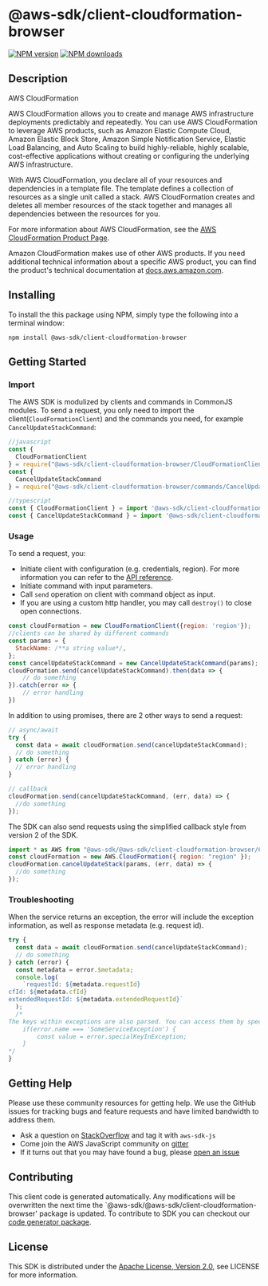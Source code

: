 # @aws-sdk/client-cloudformation-browser

[![NPM version](https://img.shields.io/npm/v/@aws-sdk/client-cloudformation-browser/preview.svg)](https://www.npmjs.com/package/@aws-sdk/client-cloudformation-browser)
[![NPM downloads](https://img.shields.io/npm/dm/@aws-sdk/client-cloudformation-browser.svg)](https://www.npmjs.com/package/@aws-sdk/client-cloudformation-browser)

## Description

<fullname>AWS CloudFormation</fullname> <p>AWS CloudFormation allows you to create and manage AWS infrastructure deployments predictably and repeatedly. You can use AWS CloudFormation to leverage AWS products, such as Amazon Elastic Compute Cloud, Amazon Elastic Block Store, Amazon Simple Notification Service, Elastic Load Balancing, and Auto Scaling to build highly-reliable, highly scalable, cost-effective applications without creating or configuring the underlying AWS infrastructure.</p> <p>With AWS CloudFormation, you declare all of your resources and dependencies in a template file. The template defines a collection of resources as a single unit called a stack. AWS CloudFormation creates and deletes all member resources of the stack together and manages all dependencies between the resources for you.</p> <p>For more information about AWS CloudFormation, see the <a href="http://aws.amazon.com/cloudformation/">AWS CloudFormation Product Page</a>.</p> <p>Amazon CloudFormation makes use of other AWS products. If you need additional technical information about a specific AWS product, you can find the product's technical documentation at <a href="https://docs.aws.amazon.com/">docs.aws.amazon.com</a>.</p>

## Installing

To install the this package using NPM, simply type the following into a terminal window:

```
npm install @aws-sdk/client-cloudformation-browser
```

## Getting Started

### Import

The AWS SDK is modulized by clients and commands in CommonJS modules. To send a request, you only need to import the client(`CloudFormationClient`) and the commands you need, for example `CancelUpdateStackCommand`:

```javascript
//javascript
const {
  CloudFormationClient
} = require("@aws-sdk/client-cloudformation-browser/CloudFormationClient");
const {
  CancelUpdateStackCommand
} = require("@aws-sdk/client-cloudformation-browser/commands/CancelUpdateStackCommand");
```

```javascript
//typescript
const { CloudFormationClient } = import '@aws-sdk/client-cloudformation-browser/CloudFormationClient';
const { CancelUpdateStackCommand } = import '@aws-sdk/client-cloudformation-browser/commands/CancelUpdateStackCommand';
```

### Usage

To send a request, you:

- Initiate client with configuration (e.g. credentials, region). For more information you can refer to the [API reference][].
- Initiate command with input parameters.
- Call `send` operation on client with command object as input.
- If you are using a custom http handler, you may call `destroy()` to close open connections.

```javascript
const cloudFormation = new CloudFormationClient({region: 'region'});
//clients can be shared by different commands
const params = {
  StackName: /**a string value*/,
};
const cancelUpdateStackCommand = new CancelUpdateStackCommand(params);
cloudFormation.send(cancelUpdateStackCommand).then(data => {
    // do something
}).catch(error => {
    // error handling
})
```

In addition to using promises, there are 2 other ways to send a request:

```javascript
// async/await
try {
  const data = await cloudFormation.send(cancelUpdateStackCommand);
  // do something
} catch (error) {
  // error handling
}
```

```javascript
// callback
cloudFormation.send(cancelUpdateStackCommand, (err, data) => {
  //do something
});
```

The SDK can also send requests using the simplified callback style from version 2 of the SDK.

```javascript
import * as AWS from "@aws-sdk/@aws-sdk/client-cloudformation-browser/CloudFormation";
const cloudFormation = new AWS.CloudFormation({ region: "region" });
cloudFormation.cancelUpdateStack(params, (err, data) => {
  //do something
});
```

### Troubleshooting

When the service returns an exception, the error will include the exception information, as well as response metadata (e.g. request id).

```javascript
try {
  const data = await cloudFormation.send(cancelUpdateStackCommand);
  // do something
} catch (error) {
  const metadata = error.$metadata;
  console.log(
    `requestId: ${metadata.requestId}
cfId: ${metadata.cfId}
extendedRequestId: ${metadata.extendedRequestId}`
  );
  /*
The keys within exceptions are also parsed. You can access them by specifying exception names:
    if(error.name === 'SomeServiceException') {
        const value = error.specialKeyInException;
    }
*/
}
```

## Getting Help

Please use these community resources for getting help. We use the GitHub issues for tracking bugs and feature requests and have limited bandwidth to address them.

- Ask a question on [StackOverflow](https://stackoverflow.com/questions/tagged/aws-sdk-js) and tag it with `aws-sdk-js`
- Come join the AWS JavaScript community on [gitter](https://gitter.im/aws/aws-sdk-js-v3)
- If it turns out that you may have found a bug, please [open an issue](https://github.com/aws/aws-sdk-js-v3/issues)

## Contributing

This client code is generated automatically. Any modifications will be overwritten the next time the `@aws-sdk/@aws-sdk/client-cloudformation-browser' package is updated. To contribute to SDK you can checkout our [code generator package][].

## License

This SDK is distributed under the
[Apache License, Version 2.0](http://www.apache.org/licenses/LICENSE-2.0),
see LICENSE for more information.

[code generator package]: https://github.com/aws/aws-sdk-js-v3/tree/master/packages/service-types-generator
[api reference]: https://docs.aws.amazon.com/AWSJavaScriptSDK/latest/
